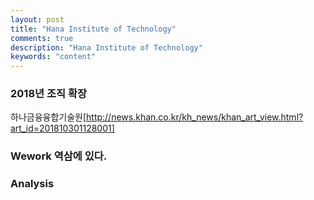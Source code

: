 ```yaml
---
layout: post
title: "Hana Institute of Technology"
comments: true
description: "Hana Institute of Technology"
keywords: "content"
---
```


### 2018년 조직 확장

하나금융융합기술원[http://news.khan.co.kr/kh_news/khan_art_view.html?art_id=201810301128001]


### Wework 역삼에 있다.

### Analysis